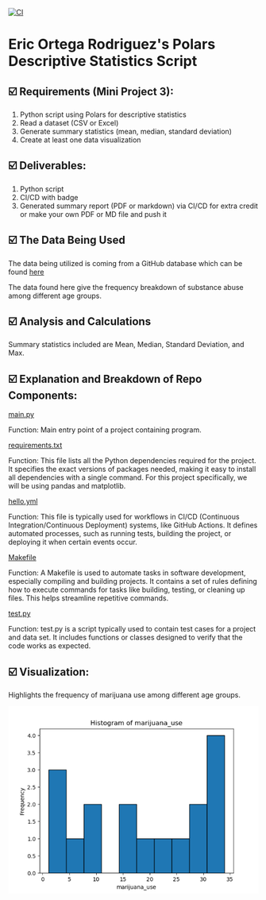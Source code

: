 
[![CI](https://github.com/nogibjj/Eric_Ortega_Rodriguez_Mini_Project_2/actions/workflows/hello.yml/badge.svg)](https://github.com/nogibjj/Eric_Ortega_Rodriguez_Mini_Project_2/actions/workflows/hello.yml)

# Eric Ortega Rodriguez's Polars Descriptive Statistics Script

## ☑️ Requirements (Mini Project 3):
1. Python script using Polars for descriptive statistics
2. Read a dataset (CSV or Excel)
3. Generate summary statistics (mean, median, standard deviation)
4. Create at least one data visualization

## ☑️ Deliverables:
1. Python script 
2. CI/CD with badge
3. Generated summary report (PDF or markdown) via CI/CD for extra credit or make your own PDF or MD file and push it 

## ☑️ The Data Being Used
The data being utilized is coming from a GitHub database which can be found [here](https://raw.githubusercontent.com/fivethirtyeight/data/master/drug-use-by-age/drug-use-by-age.csv) 

The data found here give the frequency breakdown of substance abuse among different age groups. 

## ☑️ Analysis and Calculations
Summary statistics included are Mean, Median, Standard Deviation, and Max. 


## ☑️ Explanation and Breakdown of Repo Components: 

[main.py](main.py)

Function: Main entry point of a project containing program. 

[requirements.txt](requirements.txt)

Function: This file lists all the Python dependencies required for the project. It specifies the exact versions of packages needed, making it easy to install all dependencies with a single command. For this project specifically, we will be using pandas and matplotlib. 

[hello.yml](.github/workflows/hello.yml)

Function: This file is typically used for workflows in CI/CD (Continuous Integration/Continuous Deployment) systems, like GitHub Actions. It defines automated processes, such as running tests, building the project, or deploying it when certain events occur.

[Makefile](Makefile)

Function: A Makefile is used to automate tasks in software development, especially compiling and building projects. It contains a set of rules defining how to execute commands for tasks like building, testing, or cleaning up files. This helps streamline repetitive commands.

[test.py](test.py)

Function: test.py is a script typically used to contain test cases for a project and data set. It includes functions or classes designed to verify that the code works as expected. 

## ☑️ Visualization: 
Highlights the frequency of marijuana use among different age groups.

![Visualization](Figure_1.png)
